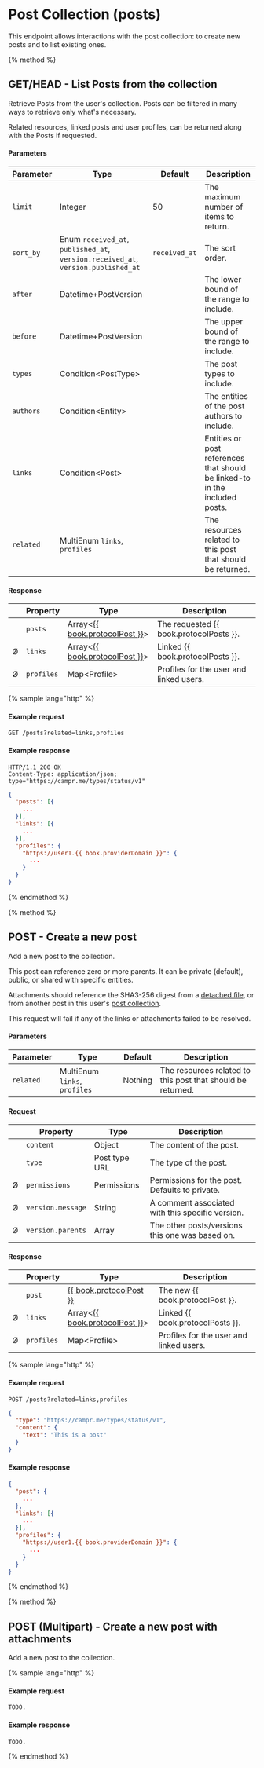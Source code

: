 # Post Collection \(posts\)

This endpoint allows interactions with the post collection: to create new posts and to list existing ones.

{% method %}
## GET/HEAD - List Posts from the collection

Retrieve Posts from the user's collection.
Posts can be filtered in many ways to retrieve only what's necessary.

Related resources, linked posts and user profiles, can be returned along with the Posts if requested.

#### Parameters

| Parameter | Type                                                                              | Default       | Description                                                                 |
| --------- | --------------------------------------------------------------------------------- | ------------- | --------------------------------------------------------------------------- |
| `limit`   | Integer                                                                           | 50            | The maximum number of items to return.                                      |
| `sort_by` | Enum `received_at`, `published_at`, `version.received_at`, `version.published_at` | `received_at` | The sort order.                                                             |
| `after`   | Datetime+PostVersion                                                              |               | The lower bound of the range to include.                                    |
| `before`  | Datetime+PostVersion                                                              |               | The upper bound of the range to include.                                    |
| `types`   | Condition&lt;PostType&gt;                                                         |               | The post types to include.                                                  |
| `authors` | Condition&lt;Entity&gt;                                                           |               | The entities of the post authors to include.                                |
| `links`   | Condition&lt;Post&gt;                                                             |               | Entities or post references that should be linked-to in the included posts. |
| `related` | MultiEnum `links`, `profiles`                                                     |               | The resources related to this post that should be returned.                 |

#### Response

| | Property   | Type                                                                   | Description                             |
|-| ---------- | ---------------------------------------------------------------------- | --------------------------------------- |
| | `posts`    | Array&lt;[{{ book.protocolPost }}](/model-reference/post-envelope)&gt; | The requested {{ book.protocolPosts }}. |
|Ø| `links`    | Array&lt;[{{ book.protocolPost }}](/model-reference/post-envelope)&gt; | Linked {{ book.protocolPosts }}.        |
|Ø| `profiles` | Map&lt;Profile&gt;                                                     | Profiles for the user and linked users. |

{% sample lang="http" %}
#### Example request

```
GET /posts?related=links,profiles
```

#### Example response

```
HTTP/1.1 200 OK
Content-Type: application/json; type="https://campr.me/types/status/v1"
```

```json
{
  "posts": [{
    ...
  }],
  "links": [{
    ...
  }],
  "profiles": {
    "https://user1.{{ book.providerDomain }}": {
      ...
    }
  }
}
```
{% endmethod %}

{% method %}
## POST - Create a new post

Add a new post to the collection.

This post can reference zero or more parents.
It can be private (default), public, or shared with specific entities.

Attachments should reference the SHA3-256 digest from a [detached file](/api-reference/attachments), or from another post in this user's [post collection](/api-reference/posts#post-collection).

This request will fail if any of the links or attachments failed to be resolved.

#### Parameters

| Parameter | Type                          | Default | Description                                                 |
| --------- | ----------------------------- | ------- | ----------------------------------------------------------- |
| `related` | MultiEnum `links`, `profiles` | Nothing | The resources related to this post that should be returned. |

#### Request

| | Property          | Type                 | Description                                      |
|-| ----------------- | -------------------- | ------------------------------------------------ |
| | `content`         | Object               | The content of the post.                         |
| | `type`            | Post type URL        | The type of the post.                            |
|Ø| `permissions`     | Permissions          | Permissions for the post. Defaults to private.   |
|Ø| `version.message` | String               | A comment associated with this specific version. |
|Ø| `version.parents` | Array<PostReference> | The other posts/versions this one was based on.  |

#### Response

| | Property   | Type                                                                   | Description                             |
|-| ---------- | ---------------------------------------------------------------------- | --------------------------------------- |
| | `post`     | [{{ book.protocolPost }}](/model-reference/post-envelope)              | The new {{ book.protocolPost }}.        |
|Ø| `links`    | Array&lt;[{{ book.protocolPost }}](/model-reference/post-envelope)&gt; | Linked {{ book.protocolPosts }}.        |
|Ø| `profiles` | Map&lt;Profile&gt;                                                   | Profiles for the user and linked users. |

{% sample lang="http" %}
#### Example request

```
POST /posts?related=links,profiles
```

```json
{
  "type": "https://campr.me/types/status/v1",
  "content": {
    "text": "This is a post"
  }
}
```

#### Example response

```json
{
  "post": {
    ...
  },
  "links": [{
    ...
  }],
  "profiles": {
    "https://user1.{{ book.providerDomain }}": {
      ...
    }
  }
}
```
{% endmethod %}

{% method %}
## POST (Multipart) - Create a new post with attachments

Add a new post to the collection.

{% sample lang="http" %}
#### Example request

```
TODO.
```

#### Example response

```
TODO.
```
{% endmethod %}